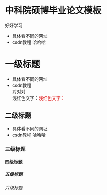 # 中科院硕博毕业论文模板
好好学习
* 具体看不同的网址
* csdn教程  哈哈哈
# 一级标题
* 具体看不同的网址
* csdn教程  
  对对对  
  浅红色文字：<font color="#dd0000">浅红色文字：</font><br /> 
## 二级标题
* 具体看不同的网址
* csdn教程  哈哈哈
### 三级标题
#### 四级标题
##### 五级标题
###### 六级标题

